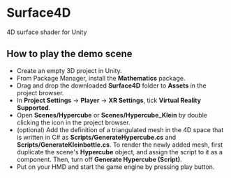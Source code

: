 # Surface4D
4D surface shader for Unity

## How to play the demo scene
- Create an empty 3D project in Unity.
- From Package Manager, install the **Mathematics** package.
- Drag and drop the downloaded **Surface4D** folder to **Assets** in the project browser.
- In **Project Settings** -> **Player** -> **XR Settings**, tick **Virtual Reality Supported**. 
- Open **Scenes/Hypercube** or **Scenes/Hypercube_Klein** by double clicking the icon in the project browser.
- (optional) Add the definition of a triangulated mesh in the 4D space that is written in C# as **Scripts/GenerateHypercube.cs** 
and **Scripts/GenerateKleinbottle.cs**.
To render the newly added mesh, first duplicate the scene's **Hypercube** object, and
assign the script to it as a component. Then, turn off **Generate Hypercube (Script)**. 
- Put on your HMD and start the game engine by pressing play button.
